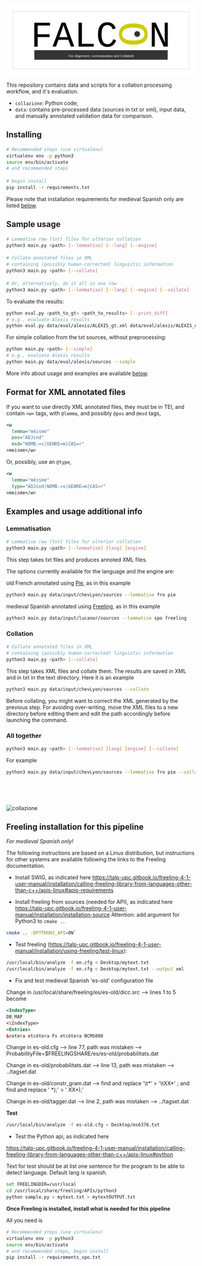 <img src="logo/falconLogo.png" alt="falcon logo" style="border:none" />

This repository contains data and scripts for a collation processing workflow, and it's evaluation.

<!-- TODO: name to be altered-->
- `collazione`: Python code;
- `data`: contains pre-processed data (sources in txt or xml), input data, and manually annotated validation data for comparison.


## Installing

```bash
# Recommended steps (use virtualenv)
virtualenv env -p python3
source env/bin/activate
# end recommended steps

# begin install
pip install -r requirements.txt
```

Please note that installation requirements for medieval Spanish only are listed <a href="freeling">below</a>.



## Sample usage

```bash
# Lemmatise raw (txt) files for ulterior collation
python3 main.py <path> [--lemmatise] [--lang] [--engine]

# Collate annotated files in XML
# containing (possibly human-corrected) linguistic information
python3 main.py <path> [--collate]

# Or, alternatively, do it all in one row
python3 main.py <path> [--lemmatise] [--lang] [--engine] [--collate]
```

To evaluate the results:

```bash
python eval.py <path_to_gt> <path_to_results> [--print_diff]
# e.g., evaluate Alexis results
python eval.py data/eval/alexis/ALEXIS_gt.xml data/eval/alexis/ALEXIS_out.xml
```

For simple collation from the txt sources, without preprocessing:

```bash
python main.py <path> [--simple]
# e.g., evaluate Alexis results
python main.py data/eval/alexis/sources --simple
```


More info about usage and examples are available <a href="#info">below</a>.

## Format for XML annotated files

If you want to use directly XML annotated files,
they must be in TEI, and contain `<w>` tags,
with `@lemma`, and possibly `@pos` and `@msd` tags,

```xml
<w 
  lemma="mëisme" 
  pos="ADJind" 
  msd="NOMB.=s|GENRE=m|CAS=r"
>meisme</w>
```
Or, possibly, use an `@type`,

```xml
<w 
  lemma="mëisme"
  type="ADJind|NOMB.=s|GENRE=m|CAS=r"
>meisme</w>
```


<span id="info"></span>
## Examples and usage additional info

### Lemmatisation

```bash
# Lemmatise raw (txt) files for ulterior collation
python3 main.py <path> [--lemmatise] [lang] [engine]
```

This step takes txt files and produces annoted XML files.

The options currently available for the language and the engine are:

old French annotated using [Pie](https://github.com/emanjavacas/pie), as in this example
```bash
python3 main.py data/input/chevLyon/sources --lemmatise fro pie
```

medieval Spanish annotated using [Freeling](http://nlp.lsi.upc.edu/freeling/), as in this example
```bash
python3 main.py data/input/lucanor/sources --lemmatise spo freeling
```

### Collation

```bash
# Collate annotated files in XML
# containing (possibly human-corrected) linguistic information
python3 main.py <path> [--collate]
```

This step takes XML files and collate them. The results are saved in XML and in txt in the text directory. Here it is an example

```bash
python3 main.py data/input/chevLyon/sources --collate
```

Before collating, you might want to correct the XML generated by the previous step. For avoiding over-writing, move the XML files to a new directory before editing them and edit the path accordingly before launching the command.

### All together

```bash
python3 main.py <path> [--lemmatise] [lang] [engine] [--collate]
```

For example
```bash
python3 main.py data/input/chevLyon/sources --lemmatise fro pie --collate
```

<br/><br/><br/>

![collazione](https://upload.wikimedia.org/wikipedia/commons/8/8a/Barista_Fair_Trade_Coffee%2C_Gotgatan_67%2C_cappucino_%284386813991%29.jpg "Due cappucini")


<span id="freeling"></span>

## Freeling installation for this pipeline

*For medieval Spanish only!*

The following instructions are based on a Linux distribution, but instructions for other systems are available following the links to the Freeling documentation.

- Install SWIG, as indicated here https://talp-upc.gitbook.io/freeling-4-1-user-manual/installation/calling-freeling-library-from-languages-other-than-c++/apis-linux#apis-requirements

- Install freeling from sources (needed for API), as indicated here https://talp-upc.gitbook.io/freeling-4-1-user-manual/installation/installation-source Attention: add argument for Python3 to `cmake ..`
```bash
cmake .. -DPYTHON3_API=ON`
```
- Test freeling (https://talp-upc.gitbook.io/freeling-4-1-user-manual/installation/using-freeling/test-linux):

```bash
/usr/local/bin/analyze -f en.cfg < Desktop/mytext.txt
/usr/local/bin/analyze -f en.cfg < Desktop/mytext.txt --output xml
```

- Fix and test medieval Spanish 'es-old' configuration file

Change in /usr/local/share/freeling/es/es-old/dicc.src --> lines 1 to 5 become
```xml
<IndexType>
DB_MAP
<\IndexType>
<Entries>
&cetera etcétera Fs etcétera NCMS000
```
Change in es-old.cfg --> line 77, path was mistaken --> ProbabilityFile=$FREELINGSHARE/es/es-old/probabilitats.dat

Change in es-old/probabilitats.dat --> line 13, path was mistaken --> ../tagset.dat

Change in es-old/constr_gram.dat -->	find and replace '\t\*' > '\tXX\*' ; and find and replace ' \*\);' > ' XX\*\);'

Change in es-old/tagger.dat --> line 2, path was mistaken --> ../tagset.dat

<b>Test</b>
```bash
/usr/local/bin/analyze -f es-old.cfg < Desktop/ms6376.txt
```

- Test the Python api, as indicated here

https://talp-upc.gitbook.io/freeling-4-1-user-manual/installation/calling-freeling-library-from-languages-other-than-c++/apis-linux#python

Text for test should be at list one sentence for the program to be able to detect language. Default lang is spanish.
	
```bash
set FREELINGDIR=/usr/local
cd /usr/local/share/freeling/APIs/python3
python sample.py < mytext.txt > mytextOUTPUT.txt
```

**Once Freeling is installed, install what is needed for this pipeline**

All you need is

```bash
# Recommended steps (use virtualenv)
virtualenv env -p python3
source env/bin/activate
# end recommended steps, begin install
pip install -r requirements_spo.txt
```